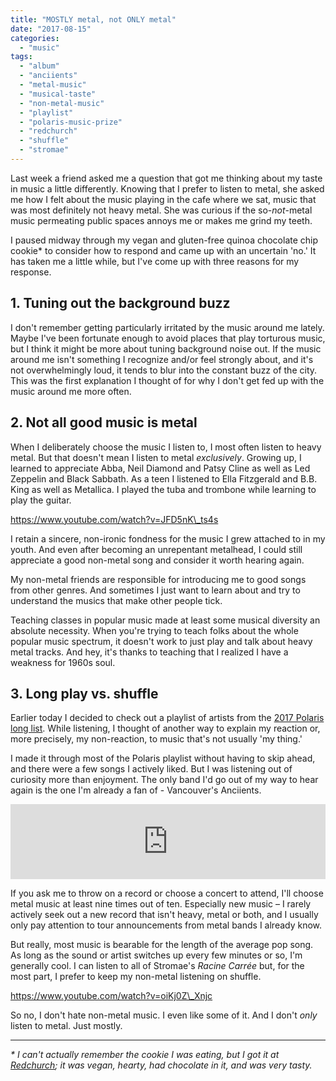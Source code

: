 ```yaml
---
title: "MOSTLY metal, not ONLY metal"
date: "2017-08-15"
categories: 
  - "music"
tags: 
  - "album"
  - "anciients"
  - "metal-music"
  - "musical-taste"
  - "non-metal-music"
  - "playlist"
  - "polaris-music-prize"
  - "redchurch"
  - "shuffle"
  - "stromae"
---
```


Last week a friend asked me a question that got me thinking about my taste in music a little differently. Knowing that I prefer to listen to metal, she asked me how I felt about the music playing in the cafe where we sat, music that was most definitely not heavy metal. She was curious if the so-_not_\-metal music permeating public spaces annoys me or makes me grind my teeth.

I paused midway through my vegan and gluten-free quinoa chocolate chip cookie\* to consider how to respond and came up with an uncertain 'no.' It has taken me a little while, but I've come up with three reasons for my response.

## 1\. Tuning out the background buzz

I don't remember getting particularly irritated by the music around me lately. Maybe I've been fortunate enough to avoid places that play torturous music, but I think it might be more about tuning background noise out. If the music around me isn't something I recognize and/or feel strongly about, and it's not overwhelmingly loud, it tends to blur into the constant buzz of the city. This was the first explanation I thought of for why I don't get fed up with the music around me more often.

## 2\. Not all good music is metal

When I deliberately choose the music I listen to, I most often listen to heavy metal. But that doesn't mean I listen to metal _exclusively_. Growing up, I learned to appreciate Abba, Neil Diamond and Patsy Cline as well as Led Zeppelin and Black Sabbath. As a teen I listened to Ella Fitzgerald and B.B. King as well as Metallica. I played the tuba and trombone while learning to play the guitar.

https://www.youtube.com/watch?v=JFD5nK\_ts4s

I retain a sincere, non-ironic fondness for the music I grew attached to in my youth. And even after becoming an unrepentant metalhead, I could still appreciate a good non-metal song and consider it worth hearing again.

My non-metal friends are responsible for introducing me to good songs from other genres. And sometimes I just want to learn about and try to understand the musics that make other people tick.

Teaching classes in popular music made at least some musical diversity an absolute necessity. When you're trying to teach folks about the whole popular music spectrum, it doesn't work to just play and talk about heavy metal tracks. And hey, it's thanks to teaching that I realized I have a weakness for 1960s soul.

## 3\. Long play vs. shuffle

Earlier today I decided to check out a playlist of artists from the [2017 Polaris long list](https://polarismusicprize.ca/2017-long-list/). While listening, I thought of another way to explain my reaction or, more precisely, my non-reaction, to music that's not usually 'my thing.'

I made it through most of the Polaris playlist without having to skip ahead, and there were a few songs I actively liked. But I was listening out of curiosity more than enjoyment. The only band I'd go out of my way to hear again is the one I'm already a fan of - Vancouver's Anciients.

<iframe style="border: 0; width: 100%; height: 120px;" src="https://bandcamp.com/EmbeddedPlayer/album=3745820516/size=large/bgcol=ffffff/linkcol=0687f5/tracklist=false/artwork=small/transparent=true/" width="300" height="150" seamless=""><a href="http://anciientriffs.bandcamp.com/album/voice-of-the-void">Voice of the Void by ANCIIENTS</a></iframe>

If you ask me to throw on a record or choose a concert to attend, I'll choose metal music at least nine times out of ten. Especially new music – I rarely actively seek out a new record that isn't heavy, metal or both, and I usually only pay attention to tour announcements from metal bands I already know.

But really, most music is bearable for the length of the average pop song. As long as the sound or artist switches up every few minutes or so, I'm generally cool. I can listen to all of Stromae's _Racine Carrée_ but, for the most part, I prefer to keep my non-metal listening on shuffle.

https://www.youtube.com/watch?v=oiKj0Z\_Xnjc

So no, I don't hate non-metal music. I even like some of it. And I don't _only_ listen to metal. Just mostly.

* * *

_\* I can't actually remember the cookie I was eating, but I got it at [Redchurch](https://www.redchurchcafe.com/); it was vegan, hearty, had chocolate in it, and was very tasty._
